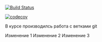[![Build Status](https://travis-ci.com/mirraim/job4j_threads.svg?branch=master)](https://travis-ci.com/mirraim/job4j_threads)

[![codecov](https://codecov.io/gh/mirraim/job4j_threads/branch/master/graph/badge.svg?token=U5HHUUNGRN)](https://codecov.io/gh/mirraim/job4j_threads)

В курсе производилсь работа с ветками git

Изменение 1
Изменение 2
Изменение 3
